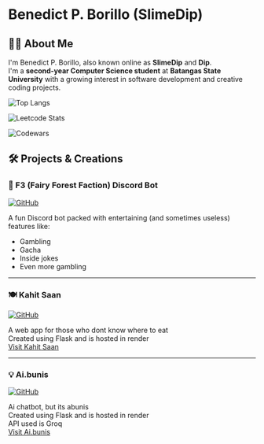 # Benedict P. Borillo (SlimeDip)   

## 👨‍💻 About Me
I'm Benedict P. Borillo, also known online as **SlimeDip** and **Dip**.  
I'm a  **second-year Computer Science student** at **Batangas State University** with a growing interest in software development and creative coding projects.

![Top Langs](https://github-readme-stats.vercel.app/api/top-langs/?username=SlimeDip&layout=compact&theme=dark&hide=Tex)   

![Leetcode Stats](https://leetcard.jacoblin.cool/ZVFoaOo6vz)

![Codewars](https://github.r2v.ch/codewars?user=SlimeDip&top_languages=true&theme=dark)

## 🛠️ Projects & Creations

### 🤖 F3 (Fairy Forest Faction) Discord Bot
[![GitHub](https://img.shields.io/badge/GitHub-Repository-blue?style=flat-square&logo=github)](https://github.com/SlimeDip/F3-discord-bot)

A fun Discord bot packed with entertaining (and sometimes useless) features like:
- Gambling
- Gacha
- Inside jokes
- Even more gambling

---

### 🍽️ Kahit Saan
[![GitHub](https://img.shields.io/badge/GitHub-Repository-blue?style=flat-square&logo=github)](https://github.com/SlimeDip/Kahit-Saan)

A web app for those who dont know where to eat   
Created using Flask and is hosted in render   
[Visit Kahit Saan](https://kahit-saan.onrender.com)

---

### 💡 Ai.bunis
[![GitHub](https://img.shields.io/badge/GitHub-Repository-blue?style=flat-square&logo=github)]([https://github.com/SlimeDip/Kahit-Saan](https://github.com/SlimeDip/Ai.bunis-Chat-Bot))

Ai chatbot, but its abunis   
Created using Flask and is hosted in render   
API used is Groq   
[Visit Ai.bunis](https://ai-bunis-chat-bot.onrender.com)
